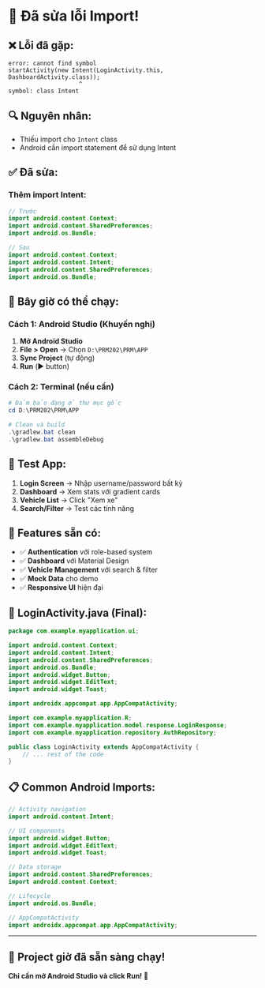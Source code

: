 # 🔧 Đã sửa lỗi Import!

## ❌ **Lỗi đã gặp:**
```
error: cannot find symbol
startActivity(new Intent(LoginActivity.this, DashboardActivity.class));
                    ^
symbol: class Intent
```

## 🔍 **Nguyên nhân:**
- Thiếu import cho `Intent` class
- Android cần import statement để sử dụng Intent

## ✅ **Đã sửa:**

### **Thêm import Intent:**
```java
// Trước
import android.content.Context;
import android.content.SharedPreferences;
import android.os.Bundle;

// Sau
import android.content.Context;
import android.content.Intent;
import android.content.SharedPreferences;
import android.os.Bundle;
```

## 🚀 **Bây giờ có thể chạy:**

### **Cách 1: Android Studio (Khuyến nghị)**
1. **Mở Android Studio**
2. **File > Open** → Chọn `D:\PRM202\PRM\APP`
3. **Sync Project** (tự động)
4. **Run** (▶️ button)

### **Cách 2: Terminal (nếu cần)**
```powershell
# Đảm bảo đang ở thư mục gốc
cd D:\PRM202\PRM\APP

# Clean và build
.\gradlew.bat clean
.\gradlew.bat assembleDebug
```

## 📱 **Test App:**

1. **Login Screen** → Nhập username/password bất kỳ
2. **Dashboard** → Xem stats với gradient cards
3. **Vehicle List** → Click "Xem xe"
4. **Search/Filter** → Test các tính năng

## 🎯 **Features sẵn có:**

- ✅ **Authentication** với role-based system
- ✅ **Dashboard** với Material Design
- ✅ **Vehicle Management** với search & filter
- ✅ **Mock Data** cho demo
- ✅ **Responsive UI** hiện đại

## 🔧 **LoginActivity.java (Final):**

```java
package com.example.myapplication.ui;

import android.content.Context;
import android.content.Intent;
import android.content.SharedPreferences;
import android.os.Bundle;
import android.widget.Button;
import android.widget.EditText;
import android.widget.Toast;

import androidx.appcompat.app.AppCompatActivity;

import com.example.myapplication.R;
import com.example.myapplication.model.response.LoginResponse;
import com.example.myapplication.repository.AuthRepository;

public class LoginActivity extends AppCompatActivity {
    // ... rest of the code
}
```

## 📋 **Common Android Imports:**

```java
// Activity navigation
import android.content.Intent;

// UI components
import android.widget.Button;
import android.widget.EditText;
import android.widget.Toast;

// Data storage
import android.content.SharedPreferences;
import android.content.Context;

// Lifecycle
import android.os.Bundle;

// AppCompatActivity
import androidx.appcompat.app.AppCompatActivity;
```

---

## 🎉 **Project giờ đã sẵn sàng chạy!**

**Chỉ cần mở Android Studio và click Run! 🚀**
